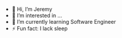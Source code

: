 - 👋 Hi, I’m Jeremy
- 👀 I’m interested in ...
- 🌱 I’m currently learning Software Engineer
- ⚡ Fun fact: I lack sleep

<!---
nahhh-nevermind/nahhh-nevermind is a ✨ special ✨ repository because its `README.md` (this file) appears on your GitHub profile.
You can click the Preview link to take a look at your changes.
--->
